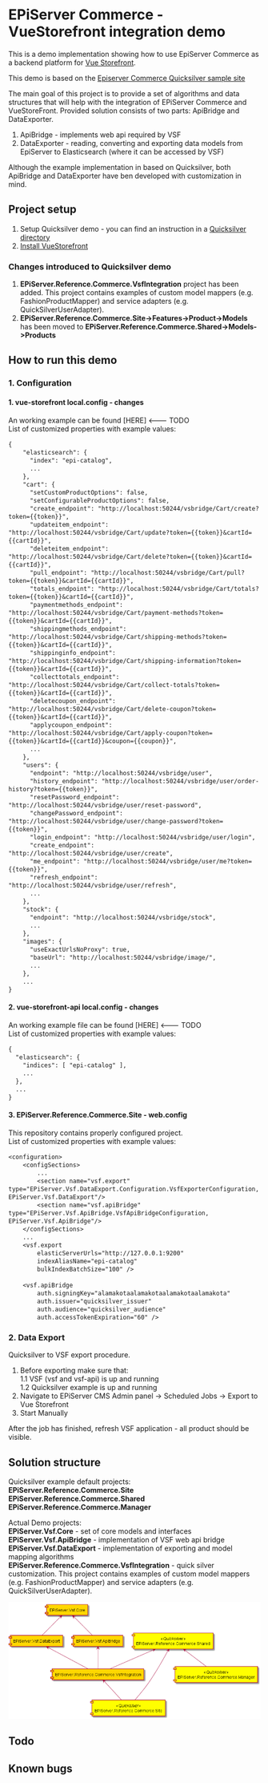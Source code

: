 # EPiServer Commerce - VueStorefront integration demo

This is a demo implementation showing how to use EpiServer Commerce as a backend platform for [Vue Storefront](https://github.com/DivanteLtd/vue-storefront). 

This demo is based on the [Episerver Commerce Quicksilver sample site](https://github.com/episerver/Quicksilver)


The main goal of this project is to provide a set of algorithms and data structures that will help with the integration of EPiServer Commerce and VueStoreFront. Provided solution consists of two parts: ApiBridge and DataExporter.
1. ApiBridge - implements web api required by VSF
2. DataExporter - reading, converting and exporting data models from EpiServer to Elasticsearch (where it can be accessed by VSF)

Although the example implementation in based on Quicksilver, both ApiBridge and DataExporter have ben developed with customization in mind. 

## Project setup
1. Setup Quicksilver demo - you can find an instruction in a [Quicksilver directory](https://github.com/makingwaves/epi-commerce-to-vue-storefront/tree/master/Quicksilver)
2. [Install VueStorefront](https://docs.vuestorefront.io/guide/installation/windows.html)

### Changes introduced to Quicksilver demo
1. <b>EPiServer.Reference.Commerce.VsfIntegration</b> project has been added. This project contains examples of custom model mappers (e.g. FashionProductMapper) and service adapters (e.g. QuickSilverUserAdapter). 
2. <b>EPiServer.Reference.Commerce.Site->Features->Product->Models</b> has been moved to 
<b>EPiServer.Reference.Commerce.Shared->Models->Products</b>

## How to run this demo
### 1. Configuration 
#### 1. vue-storefront local.config - changes
An working example can be found [HERE] <--- TODO <br>
List of customized properties with example values:
```
{
    "elasticsearch": {
      "index": "epi-catalog",
      ...
    },
    "cart": {
      "setCustomProductOptions": false,
      "setConfigurableProductOptions": false,
      "create_endpoint": "http://localhost:50244/vsbridge/Cart/create?token={{token}}",
      "updateitem_endpoint": "http://localhost:50244/vsbridge/Cart/update?token={{token}}&cartId={{cartId}}",
      "deleteitem_endpoint": "http://localhost:50244/vsbridge/Cart/delete?token={{token}}&cartId={{cartId}}",
      "pull_endpoint": "http://localhost:50244/vsbridge/Cart/pull?token={{token}}&cartId={{cartId}}",
      "totals_endpoint": "http://localhost:50244/vsbridge/Cart/totals?token={{token}}&cartId={{cartId}}",
      "paymentmethods_endpoint": "http://localhost:50244/vsbridge/Cart/payment-methods?token={{token}}&cartId={{cartId}}",
      "shippingmethods_endpoint": "http://localhost:50244/vsbridge/Cart/shipping-methods?token={{token}}&cartId={{cartId}}",
      "shippinginfo_endpoint": "http://localhost:50244/vsbridge/Cart/shipping-information?token={{token}}&cartId={{cartId}}",
      "collecttotals_endpoint": "http://localhost:50244/vsbridge/Cart/collect-totals?token={{token}}&cartId={{cartId}}",
      "deletecoupon_endpoint": "http://localhost:50244/vsbridge/Cart/delete-coupon?token={{token}}&cartId={{cartId}}",
      "applycoupon_endpoint": "http://localhost:50244/vsbridge/Cart/apply-coupon?token={{token}}&cartId={{cartId}}&coupon={{coupon}}",
      ...
    },
    "users": {
      "endpoint": "http://localhost:50244/vsbridge/user",
      "history_endpoint": "http://localhost:50244/vsbridge/user/order-history?token={{token}}",
      "resetPassword_endpoint": "http://localhost:50244/vsbridge/user/reset-password",
      "changePassword_endpoint": "http://localhost:50244/vsbridge/user/change-password?token={{token}}",
      "login_endpoint": "http://localhost:50244/vsbridge/user/login",
      "create_endpoint": "http://localhost:50244/vsbridge/user/create",
      "me_endpoint": "http://localhost:50244/vsbridge/user/me?token={{token}}",
      "refresh_endpoint": "http://localhost:50244/vsbridge/user/refresh",
      ...
    },
    "stock": {
      "endpoint": "http://localhost:50244/vsbridge/stock",
      ...
    },
    "images": {
      "useExactUrlsNoProxy": true,
      "baseUrl": "http://localhost:50244/vsbridge/image/",
      ...
    },
    ...
}
```

#### 2. vue-storefront-api local.config - changes
An working example file can be found [HERE] <--- TODO <br>
List of customized properties with example values:
```
{
  "elasticsearch": {
    "indices": [ "epi-catalog" ],
    ...
  },
  ...
}
```

#### 3. EPiServer.Reference.Commerce.Site - web.config
This repository contains properly configured project. <br>
List of customized properties with example values:
```
<configuration>
    <configSections>
        ...
        <section name="vsf.export" type="EPiServer.Vsf.DataExport.Configuration.VsfExporterConfiguration, EPiServer.Vsf.DataExport"/>
        <section name="vsf.apiBridge" type="EPiServer.Vsf.ApiBridge.VsfApiBridgeConfiguration, EPiServer.Vsf.ApiBridge"/>
    </configSections>
    ...
    <vsf.export 
        elasticServerUrls="http://127.0.0.1:9200" 
        indexAliasName="epi-catalog" 
        bulkIndexBatchSize="100" />

    <vsf.apiBridge 
        auth.signingKey="alamakotaalamakotaalamakotaalamakota"
        auth.issuer="quicksilver_issuer"
        auth.audience="quicksilver_audience"
        auth.accessTokenExpiration="60" />
```

### 2. Data Export
Quicksilver to VSF export procedure.<br>
1. Before exporting make sure that:<br>
1.1 VSF (vsf and vsf-api) is up and running<br>
1.2 Quicksilver example is up and running
2. Navigate to EPiServer CMS Admin panel ->  Scheduled Jobs -> Export to Vue Storefront
3. Start Manually

After the job has finished, refresh VSF application - all product should be visible.

## Solution structure
Quicksilver example default projects:<br>
<b>EPiServer.Reference.Commerce.Site</b><br>
<b>EPiServer.Reference.Commerce.Shared</b><br>
<b>EPiServer.Reference.Commerce.Manager</b><br>

Actual Demo projects:<br>
<b>EPiServer.Vsf.Core</b> - set of core models and interfaces<br>
<b>EPiServer.Vsf.ApiBridge</b> - implementation of VSF web api bridge<br>
<b>EPiServer.Vsf.DataExport</b> - implementation of exporting and model mapping algorithms <br>
<b>EPiServer.Reference.Commerce.VsfIntegration</b> - quick silver customization. This project contains examples of custom model mappers (e.g. FashionProductMapper) and service adapters (e.g. QuickSilverUserAdapter).<br>

![Project dependency diagram](project_dependency.png)

## Todo
## Known bugs

